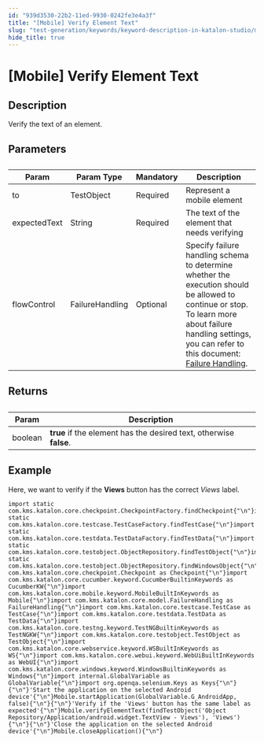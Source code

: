 ```yaml
---
id: "939d3530-22b2-11ed-9930-0242fe3e4a3f"
title: "[Mobile] Verify Element Text"
slug: "test-generation/keywords/keyword-description-in-katalon-studio/mobile-keywords/mobile-verify-element-text"
hide_title: true
---
```


# <a id="id_1" class="anchor_top_offset"/><a id="ariaid-title1" class="anchor_top_offset"/>[Mobile] Verify Element Text


## Description

<p xmlns="http://www.w3.org/1999/xhtml" className="p">Verify the text of an element.</p> 

## Parameters  

<div xmlns="http://www.w3.org/1999/xhtml" className="p"><table className="table"><caption /><colgroup><col /><col /><col /><col /></colgroup><thead className="thead"><tr className><th className="entry anchor_top_offset" id="id_1__entry__1">Param</th><th className="entry anchor_top_offset" id="id_1__entry__2">Param Type</th><th className="entry anchor_top_offset" id="id_1__entry__3">Mandatory</th><th className="entry anchor_top_offset" id="id_1__entry__4">Description</th></tr></thead><tbody className="tbody"><tr className><td className="entry" headers="id_1__entry__1 id_1__entry__2 id_1__entry__3 id_1__entry__4 ">to</td><td className="entry" headers="id_1__entry__1 id_1__entry__2 id_1__entry__3 id_1__entry__4 ">TestObject </td><td className="entry" headers="id_1__entry__1 id_1__entry__2 id_1__entry__3 id_1__entry__4 ">Required</td><td className="entry" headers="id_1__entry__1 id_1__entry__2 id_1__entry__3 id_1__entry__4 ">Represent a mobile element</td></tr><tr className><td className="entry" headers="id_1__entry__1 id_1__entry__2 id_1__entry__3 id_1__entry__4 ">expectedText</td><td className="entry" headers="id_1__entry__1 id_1__entry__2 id_1__entry__3 id_1__entry__4 ">String</td><td className="entry" headers="id_1__entry__1 id_1__entry__2 id_1__entry__3 id_1__entry__4 ">Required</td><td className="entry" headers="id_1__entry__1 id_1__entry__2 id_1__entry__3 id_1__entry__4 ">The text of the element that needs verifying</td></tr><tr className><td className="entry" headers="id_1__entry__1 id_1__entry__2 id_1__entry__3 id_1__entry__4 ">flowControl</td><td className="entry" headers="id_1__entry__1 id_1__entry__2 id_1__entry__3 id_1__entry__4 ">FailureHandling</td><td className="entry" headers="id_1__entry__1 id_1__entry__2 id_1__entry__3 id_1__entry__4 ">Optional</td><td className="entry" headers="id_1__entry__1 id_1__entry__2 id_1__entry__3 id_1__entry__4 ">Specify failure handling schema to determine whether the execution should be allowed to continue or stop. To learn more about failure handling settings, you can refer to this document: <a className="xref" href="/docs/test-maintenance/configure-failure-handling-settings-in-katalon-studio#id_1">Failure Handling</a>.</td></tr></tbody></table></div>

## Returns

<div xmlns="http://www.w3.org/1999/xhtml" className="p"><table className="table"><caption /><colgroup><col /><col /></colgroup><thead className="thead"><tr className><th className="entry anchor_top_offset" id="id_1__entry__17">Param</th><th className="entry anchor_top_offset" id="id_1__entry__18">Description</th></tr></thead><tbody className="tbody"><tr className><td className="entry" headers="id_1__entry__17 id_1__entry__18 ">boolean</td><td className="entry" headers="id_1__entry__17 id_1__entry__18 "><strong className="ph b">true</strong> if the element has the desired text, otherwise <strong className="ph b">false</strong>.</td></tr></tbody></table></div>

## Example

<p xmlns="http://www.w3.org/1999/xhtml" className="p">Here, we want to verify if the <strong className="ph b">Views</strong> button has the correct <em className="ph i">Views</em> label.</p> 
<div xmlns="http://www.w3.org/1999/xhtml" className="p">
  <pre className="pre codeblock"><code>import static com.kms.katalon.core.checkpoint.CheckpointFactory.findCheckpoint{"\n"}import static com.kms.katalon.core.testcase.TestCaseFactory.findTestCase{"\n"}import static com.kms.katalon.core.testdata.TestDataFactory.findTestData{"\n"}import static com.kms.katalon.core.testobject.ObjectRepository.findTestObject{"\n"}import static com.kms.katalon.core.testobject.ObjectRepository.findWindowsObject{"\n"}import com.kms.katalon.core.checkpoint.Checkpoint as Checkpoint{"\n"}import com.kms.katalon.core.cucumber.keyword.CucumberBuiltinKeywords as CucumberKW{"\n"}import com.kms.katalon.core.mobile.keyword.MobileBuiltInKeywords as Mobile{"\n"}import com.kms.katalon.core.model.FailureHandling as FailureHandling{"\n"}import com.kms.katalon.core.testcase.TestCase as TestCase{"\n"}import com.kms.katalon.core.testdata.TestData as TestData{"\n"}import com.kms.katalon.core.testng.keyword.TestNGBuiltinKeywords as TestNGKW{"\n"}import com.kms.katalon.core.testobject.TestObject as TestObject{"\n"}import com.kms.katalon.core.webservice.keyword.WSBuiltInKeywords as WS{"\n"}import com.kms.katalon.core.webui.keyword.WebUiBuiltInKeywords as WebUI{"\n"}import com.kms.katalon.core.windows.keyword.WindowsBuiltinKeywords as Windows{"\n"}import internal.GlobalVariable as GlobalVariable{"\n"}import org.openqa.selenium.Keys as Keys{"\n"}{"\n"}'Start the application on the selected Android device'{"\n"}Mobile.startApplication(GlobalVariable.G_AndroidApp, false){"\n"}{"\n"}'Verify if the 'Views' button has the same label as expected'{"\n"}Mobile.verifyElementText(findTestObject('Object Repository/Application/android.widget.TextView - Views'), 'Views'){"\n"}{"\n"}'Close the application on the selected Android device'{"\n"}Mobile.closeApplication(){"\n"}</code></pre></div>
